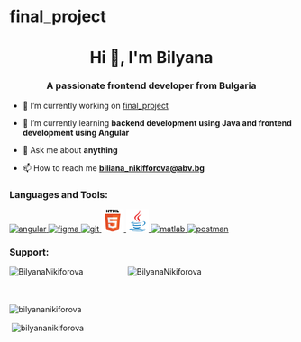 # final_project
<h1 align="center">Hi 👋, I'm Bilyana</h1>
<h3 align="center">A passionate frontend developer from Bulgaria</h3>

- 🔭 I’m currently working on [final_project](https://github.com/BilyanaNikiforova/final_project)

- 🌱 I’m currently learning **backend development using Java and frontend development using Angular**

- 💬 Ask me about **anything**

- 📫 How to reach me **biliana_nikifforova@abv.bg**


<h3 align="left">Languages and Tools:</h3>
<p align="left"> <a href="https://angular.io" target="_blank" rel="noreferrer"> <img src="https://angular.io/assets/images/logos/angular/angular.svg" alt="angular" width="40" height="40"/> </a> <a href="https://www.figma.com/" target="_blank" rel="noreferrer"> <img src="https://www.vectorlogo.zone/logos/figma/figma-icon.svg" alt="figma" width="40" height="40"/> </a> <a href="https://git-scm.com/" target="_blank" rel="noreferrer"> <img src="https://www.vectorlogo.zone/logos/git-scm/git-scm-icon.svg" alt="git" width="40" height="40"/> </a> <a href="https://www.w3.org/html/" target="_blank" rel="noreferrer"> <img src="https://raw.githubusercontent.com/devicons/devicon/master/icons/html5/html5-original-wordmark.svg" alt="html5" width="40" height="40"/> </a> <a href="https://www.java.com" target="_blank" rel="noreferrer"> <img src="https://raw.githubusercontent.com/devicons/devicon/master/icons/java/java-original.svg" alt="java" width="40" height="40"/> </a> <a href="https://www.mathworks.com/" target="_blank" rel="noreferrer"> <img src="https://upload.wikimedia.org/wikipedia/commons/2/21/Matlab_Logo.png" alt="matlab" width="40" height="40"/> </a> <a href="https://postman.com" target="_blank" rel="noreferrer"> <img src="https://www.vectorlogo.zone/logos/getpostman/getpostman-icon.svg" alt="postman" width="40" height="40"/> </a> </p>


<h3 align="left">Support:</h3>
<p><a href="https://www.buymeacoffee.com/BilyanaNikiforova"> <img align="left" src="https://cdn.buymeacoffee.com/buttons/v2/default-yellow.png" height="50" width="210" alt="BilyanaNikiforova" /></a><a href="https://ko-fi.com/BilyanaNikiforova"> <img align="left" src="https://cdn.ko-fi.com/cdn/kofi3.png?v=3" height="50" width="210" alt="BilyanaNikiforova" /></a></p><br><br> <br>


<p><img align="center" src="https://github-readme-stats.vercel.app/api/top-langs?username=bilyananikiforova&show_icons=true&locale=en&layout=compact" alt="bilyananikiforova" /></p> 

<p>&nbsp;<img align="center" src="https://github-readme-stats.vercel.app/api?username=bilyananikiforova&show_icons=true&locale=en" alt="bilyananikiforova" /></p>

